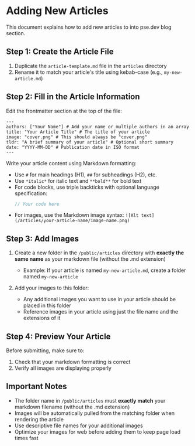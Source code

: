 # Adding New Articles

This document explains how to add new articles to into pse.dev blog section.

## Step 1: Create the Article File

1. Duplicate the `article-template.md` file in the `articles` directory
2. Rename it to match your article's title using kebab-case (e.g., `my-new-article.md`)

## Step 2: Fill in the Article Information

Edit the frontmatter section at the top of the file:

```
---
authors: ["Your Name"] # Add your name or multiple authors in an array
title: "Your Article Title" # The title of your article
image: "cover.png" # This should always be "cover.png"
tldr: "A brief summary of your article" # Optional short summary
date: "YYYY-MM-DD" # Publication date in ISO format
---
```

Write your article content using Markdown formatting:

- Use `#` for main headings (H1), `##` for subheadings (H2), etc.
- Use `*italic*` for italic text and `**bold**` for bold text
- For code blocks, use triple backticks with optional language specification:
  ```javascript
  // Your code here
  ```
- For images, use the Markdown image syntax: `![Alt text](/articles/your-article-name/image-name.png)`

## Step 3: Add Images

1. Create a new folder in the `/public/articles` directory with **exactly the same name** as your markdown file (without the .md extension)

   - Example: If your article is named `my-new-article.md`, create a folder named `my-new-article`

2. Add your images to this folder:
   - Any additional images you want to use in your article should be placed in this folder
   - Reference images in your article using just the file name and the extensions of it

## Step 4: Preview Your Article

Before submitting, make sure to:

1. Check that your markdown formatting is correct
2. Verify all images are displaying properly

## Important Notes

- The folder name in `/public/articles` must **exactly match** your markdown filename (without the .md extension)
- Images will be automatically pulled from the matching folder when rendering the article
- Use descriptive file names for your additional images
- Optimize your images for web before adding them to keep page load times fast
